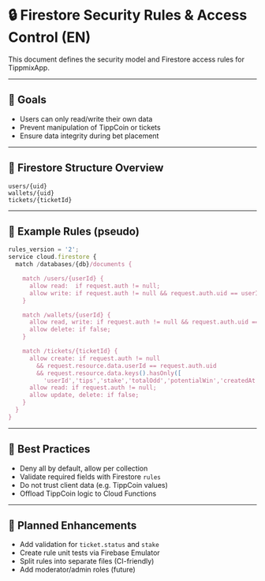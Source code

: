 # 🔒 Firestore Security Rules & Access Control (EN)

This document defines the security model and Firestore access rules for TippmixApp.

---

## 🔐 Goals

- Users can only read/write their own data
- Prevent manipulation of TippCoin or tickets
- Ensure data integrity during bet placement

---

## 🧾 Firestore Structure Overview

```
users/{uid}
wallets/{uid}
tickets/{ticketId}
```

---

## 📜 Example Rules (pseudo)

```js
rules_version = '2';
service cloud.firestore {
  match /databases/{db}/documents {

    match /users/{userId} {
      allow read:  if request.auth != null;
      allow write: if request.auth != null && request.auth.uid == userId;
    }

    match /wallets/{userId} {
      allow read, write: if request.auth != null && request.auth.uid == userId;
      allow delete: if false;
    }

    match /tickets/{ticketId} {
      allow create: if request.auth != null
        && request.resource.data.userId == request.auth.uid
        && request.resource.data.keys().hasOnly([
          'userId','tips','stake','totalOdd','potentialWin','createdAt','updatedAt','status']);
      allow read: if request.auth != null;
      allow update, delete: if false;
    }
  }
}
```

---

## 🧠 Best Practices

- Deny all by default, allow per collection
- Validate required fields with Firestore `rules`
- Do not trust client data (e.g. TippCoin values)
- Offload TippCoin logic to Cloud Functions

---

## 📌 Planned Enhancements

- Add validation for `ticket.status` and `stake`
- Create rule unit tests via Firebase Emulator
- Split rules into separate files (CI-friendly)
- Add moderator/admin roles (future)
